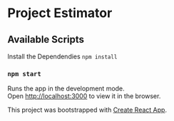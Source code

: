 # Project Estimator

## Available Scripts

Install the Dependendies
`npm install`

### `npm start`

Runs the app in the development mode.<br />
Open [http://localhost:3000](http://localhost:3000) to view it in the browser.

This project was bootstrapped with [Create React App](https://github.com/facebook/create-react-app).
